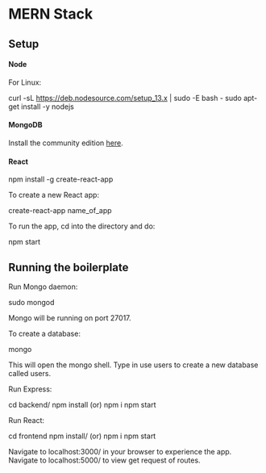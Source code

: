 # MERN Stack 

## Setup

#### Node

For Linux:

curl -sL https://deb.nodesource.com/setup_13.x | sudo -E bash -
sudo apt-get install -y nodejs


#### MongoDB

Install the community edition [here](https://docs.mongodb.com/manual/installation/#mongodb-community-edition-installation-tutorials).

#### React


npm install -g create-react-app


To create a new React app:

create-react-app name_of_app


To run the app, cd into the directory and do:

npm start


## Running the boilerplate

Run Mongo daemon:

sudo mongod

Mongo will be running on port 27017.

To create a database:

mongo
 
This will open the mongo shell. Type in use users to create a new database called users.

Run Express:

cd backend/
npm install (or) npm i
npm start


Run React:

cd frontend
npm install/ (or) npm i
npm start

Navigate to localhost:3000/ in your browser to experience the app.
Navigate to localhost:5000/ to view get request of routes.